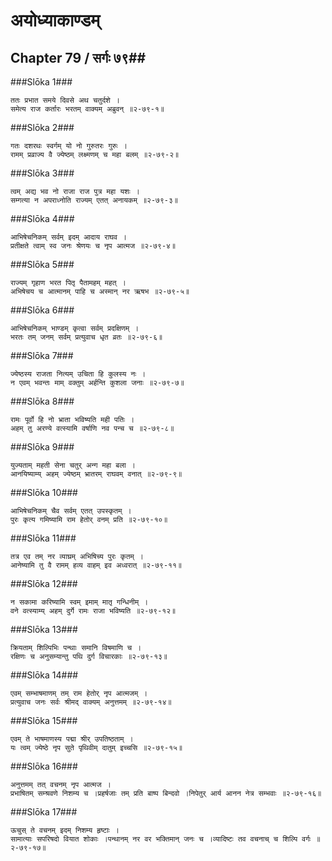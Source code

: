 अयोध्याकाण्डम्
===============================


## Chapter 79  / सर्गः ७९##


###Slōka 1###


    ततः प्रभात समये दिवसे अथ चतुर्दशे ।
    समेत्य राज कर्तारः भरतम् वाक्यम् अब्रुवन् ॥२-७९-१॥


###Slōka 2###


    गतः दशरथः स्वर्गम् यो नो गुरुतरः गुरुः ।
    रामम् प्रव्राज्य वै ज्येष्ठम् लक्ष्मणम् च महा बलम् ॥२-७९-२॥


###Slōka 3###


    त्वम् अद्य भव नो राजा राज पुत्र महा यशः ।
    सम्गत्या न अपराध्नोति राज्यम् एतत् अनायकम् ॥२-७९-३॥


###Slōka 4###


    आभिषेचनिकम् सर्वम् इदम् आदाय राघव ।
    प्रतीक्षते त्वाम् स्व जनः श्रेणयः च नृप आत्मज ॥२-७९-४॥


###Slōka 5###


    राज्यम् गृहाण भरत पितृ पैतामहम् महत् ।
    अभिषेचय च आत्मानम् पाहि च अस्मान् नर ऋषभ ॥२-७९-५॥


###Slōka 6###


    आभिषेचनिकम् भाण्डम् कृत्वा सर्वम् प्रदक्षिणम् ।
    भरतः तम् जनम् सर्वम् प्रत्युवाच धृत व्रतः ॥२-७९-६॥


###Slōka 7###


    ज्येष्ठस्य राजता नित्यम् उचिता हि कुलस्य नः ।
    न एवम् भवन्तः माम् वक्तुम् अर्हन्ति कुशला जनाः ॥२-७९-७॥


###Slōka 8###


    रामः पूर्वो हि नो भ्राता भविष्यति मही पतिः ।
    अहम् तु अरण्ये वत्स्यामि वर्षाणि नव पन्च च ॥२-७९-८॥


###Slōka 9###


    युज्यताम् महती सेना चतुर् अन्ग महा बला ।
    आनयिष्याम्य् अहम् ज्येष्ठम् भ्रातरम् राघवम् वनात् ॥२-७९-९॥


###Slōka 10###


    आभिषेचनिकम् चैव सर्वम् एतत् उपस्कृतम् ।
    पुरः कृत्य गमिष्यामि राम हेतोर् वनम् प्रति ॥२-७९-१०॥


###Slōka 11###


    तत्र एव तम् नर व्याघ्रम् अभिषिच्य पुरः कृतम् ।
    आनेष्यामि तु वै रामम् हव्य वाहम् इव अध्वरात् ॥२-७९-११॥


###Slōka 12###


    न सकामा करिष्यामि स्वम् इमाम् मातृ गन्धिनीम् ।
    वने वत्स्याम्य् अहम् दुर्गे रामः राजा भविष्यति ॥२-७९-१२॥


###Slōka 13###


    क्रियताम् शिल्पिभिः पन्थाः समानि विषमाणि च ।
    रक्षिणः च अनुसम्यान्तु पथि दुर्ग विचारकाः ॥२-७९-१३॥


###Slōka 14###


    एवम् सम्भाषमाणम् तम् राम हेतोर् नृप आत्मजम् ।
    प्रत्युवाच जनः सर्वः श्रीमद् वाक्यम् अनुत्तमम् ॥२-७९-१४॥


###Slōka 15###


    एवम् ते भाषमाणस्य पद्मा श्रीर् उपतिष्ठताम् ।
    यः त्वम् ज्येष्ठे नृप सुते पृथिवीम् दातुम् इच्चसि ॥२-७९-१५॥


###Slōka 16###


    अनुत्तमम् तत् वचनम् नृप आत्मज ।
    प्रभाषितम् सम्श्रवणे निशम्य च ।प्रहर्षजाः तम् प्रति बाष्प बिन्दवो ।निपेतुर् आर्य आनन नेत्र सम्भवाः ॥२-७९-१६॥


###Slōka 17###


    ऊचुस् ते वचनम् इदम् निशम्य हृष्टाः ।
    सामात्याः सपरिषदो वियात शोकाः ।पन्थानम् नर वर भक्तिमान् जनः च ।व्यादिष्टः तव वचनाच् च शिल्पि वर्गः ॥२-७९-१७॥


